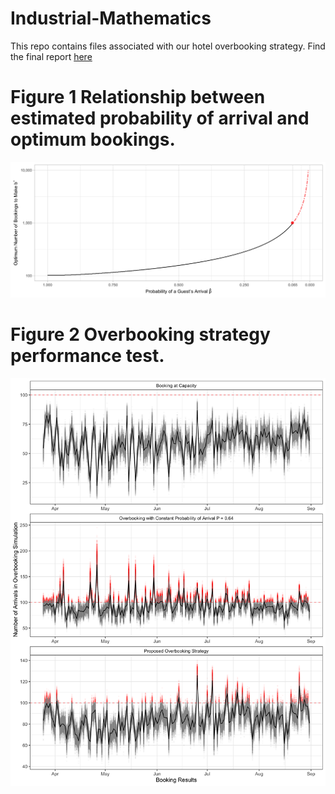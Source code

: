 # Industrial-Mathematics

This repo contains files associated with our hotel overbooking strategy. Find the final report [here](https://github.com/despresj/Industrial-Mathematics/blob/main/report/MTH843_proj.pdf)


# Figure 1 Relationship between estimated probability of arrival and optimum bookings.
![](R/figures/Figure1.png)

# Figure 2 Overbooking strategy performance test.
![](R/figures/Figure2.png)
